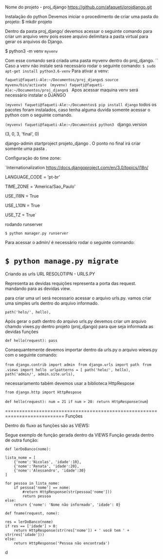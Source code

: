 Nome do projeto - proj_django
https://github.com/afaqueti/projdjango.git


Instalação do python
Devemos iniciar o procedimento de criar uma pasta do projeto: $ mkdir projeto

Dentro da pasta proj_django/ devemos acessar o seguinte comando para criar um arquivo venv pois essee arquivo delimitara a pasta virtual para gerar os arquivos do Django. 

$ python3 -m venv `myvenv` 

Com esse comando será criada uma pasta myvenv dentro do proj_django.
 `` Caso a venv não instale será necessário rodar o seguinte comando: 
` $ sudo apt-get install python3.6-venv
`
Para ativar a venv:

`faqueti@faqueti-Ale:~/Documentos/proj_django$ source myvenv/bin/activate
`
`(myvenv) faqueti@faqueti-Ale:~/Documentos/proj_django$
`
 Apos acessar maquina venv será necessário instalar o DJANGO

`(myvenv) faqueti@faqueti-Ale:~/Documentos$ pip install django` todos os pacotes foram instalados, caso tenha alguma duvida somente acessar o python com o seguinte comando.

`(myvenv) faqueti@faqueti-Ale:~/Documentos$ python3
`
django.version

(3, 0, 3, 'final', 0)

django-admin startproject projeto_django . O ponto no final irá criar somente uma pasta .

Configuração do time zone:

`Internationalization
 https://docs.djangoproject.com/en/3.0/topics/i18n/

LANGUAGE_CODE = 'pt-br'

TIME_ZONE = 'America/Sao_Paulo'

USE_I18N = True

USE_L10N = True

USE_TZ = True`

rodando runserver

`$ python manager.py runserver`

Para acessar o admin/ é necessário rodar o seguinte comnando:

`$ python manage.py migrate
`
===========================================================================
Criando as urls
URL RESOLOTIPN - URLS.PY

Representa as devidas requições representa a porta das request. mandando para as devidas view.


para criar uma url será necessario acessar o arquivo  urls.py. vamos criar uma simples urls
dentro do arquivo informado.

`path('helo/', hello),
`

Após gerar o path dentro do arquivo urls.py devemos criar um arquivo chamdo viwes.py dentro projeto 
(proj_django) para que seja informada as devidas funções 

`def hello(request):
    pass`

Consequantemente devemos importar dentro da urls.py o arquivo wiews.py com o seguinte comando:

`from django.contrib import admin
`
`from django.urls import path
`
`from .views import hello
`
`urlpatterns = [
    path('helo/', hello),
    path('admin/', admin.site.urls),`

necessariamento tabém devemos usar a biblioteca HttpRespose

`from django.http import HttpRespose`

`def hello(request):
    num = 21
    if num > 20:
        return HttpResponse(num`)

===========================================================================
Funções

Dentro do fluxo as funções são as VIEWS:

Segue exemplo de função gerada dentro da VIEWS
Função gerada dentro de outra função:


`def lerDoBanco(nome):`

    lista_nome = [
        {'nome':'Nicolas', 'idade':10},
        {'nome':'Renata', 'idade':20},
        {'nome':'Alessandro', 'idade':30}
    ]

    for pessoa in lista_nome:
        if pessoa['nome'] == nome:
            #return HttpResponse(str(pessoa['nome']))
            return pessoa
    else:
        return {'nome': 'Nome não informado', 'idade': 0}

`def fname(request, nome):`

    res = lerDoBanco(nome)
    if res == ['idade'] > 0:
        return HttpResponse(str(res['nome']) + ' você tem ' + str(res['idade']))
    else:
        return HttpResponse('Pessoa não encontrada')
        


d